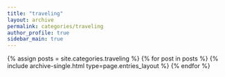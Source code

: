 ```yaml
---
title: "traveling"
layout: archive
permalink: categories/traveling
author_profile: true
sidebar_main: true
---
```



{% assign posts = site.categories.traveling %}
{% for post in posts %} {% include archive-single.html type=page.entries_layout %} {% endfor %}

